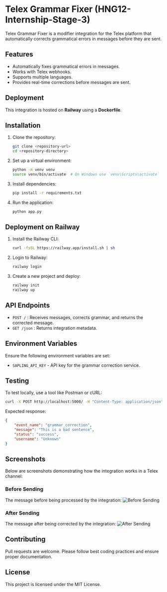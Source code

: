 # Telex Grammar Fixer (HNG12-Internship-Stage-3)

Telex Grammar Fixer is a modifier integration for the Telex platform that automatically corrects grammatical errors in messages before they are sent.

## Features
- Automatically fixes grammatical errors in messages.
- Works with Telex webhooks.
- Supports multiple languages.
- Provides real-time corrections before messages are sent.

## Deployment
This integration is hosted on **Railway** using a **Dockerfile**.

## Installation
1. Clone the repository:
   ```sh
   git clone <repository-url>
   cd <repository-directory>
   ```
2. Set up a virtual environment:
   ```sh
   python -m venv venv
   source venv/bin/activate  # On Windows use `venv\Scripts\activate`
   ```
3. Install dependencies:
   ```sh
   pip install -r requirements.txt
   ```
4. Run the application:
   ```sh
   python app.py
   ```

## Deployment on Railway
1. Install the Railway CLI:
   ```sh
   curl -fsSL https://railway.app/install.sh | sh
   ```
2. Login to Railway:
   ```sh
   railway login
   ```
3. Create a new project and deploy:
   ```sh
   railway init
   railway up
   ```

## API Endpoints
- `POST /` : Receives messages, corrects grammar, and returns the corrected message.
- `GET /json` : Returns integration metadata.

## Environment Variables
Ensure the following environment variables are set:
- `SAPLING_API_KEY` - API key for the grammar correction service.

## Testing
To test locally, use a tool like Postman or cURL:
```sh
curl -X POST http://localhost:5000/ -H "Content-Type: application/json" -d '{"message": "This are a bad sentence"}'
```
Expected response:
```json
{
    "event_name": "grammar_correction",
    "message": "This is a bad sentence",
    "status": "success",
    "username": "Unknown"
}
```

## Screenshots
Below are screenshots demonstrating how the integration works in a Telex channel:

### Before Sending
The message before being processed by the integration:
![Before Sending](screenshots/ScreenShot-1.png)

### After Sending
The message after being corrected by the integration:
![After Sending](screenshots/ScreenShot-2.png)

## Contributing
Pull requests are welcome. Please follow best coding practices and ensure proper documentation.

## License
This project is licensed under the MIT License.

